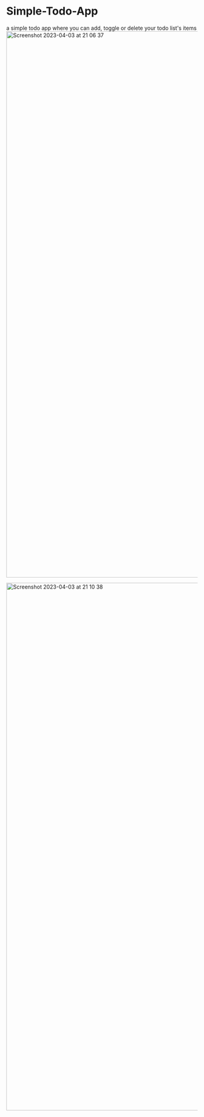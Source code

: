# Simple-Todo-App
a simple todo app where you can add, toggle or delete your todo list's items
<img width="1439" alt="Screenshot 2023-04-03 at 21 06 37" src="https://user-images.githubusercontent.com/97881149/229591175-c55dea7e-4f5f-4fae-a428-18a6577897de.png">

<img width="1390" alt="Screenshot 2023-04-03 at 21 10 38" src="https://user-images.githubusercontent.com/97881149/229591969-16024d4d-fa16-4259-995e-fa42a8390dd6.png">
